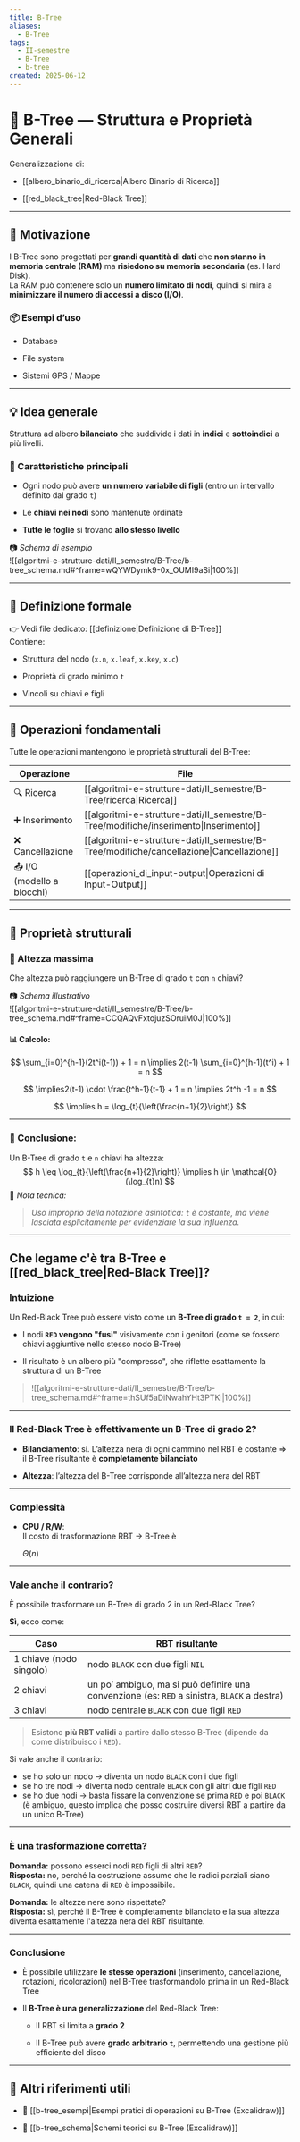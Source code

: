 ```yaml
---
title: B-Tree
aliases:
  - B-Tree
tags:
  - II-semestre
  - B-Tree
  - b-tree
created: 2025-06-12
---
```

# 🌳 B-Tree — Struttura e Proprietà Generali

Generalizzazione di:

- [[albero_binario_di_ricerca|Albero Binario di Ricerca]]
    
- [[red_black_tree|Red-Black Tree]]


---

## 🧠 Motivazione

I B-Tree sono progettati per **grandi quantità di dati** che **non stanno in memoria centrale (RAM)** ma **risiedono su memoria secondaria** (es. Hard Disk).  
La RAM può contenere solo un **numero limitato di nodi**, quindi si mira a **minimizzare il numero di accessi a disco (I/O)**.

### 📦 Esempi d’uso

- Database
    
- File system
    
- Sistemi GPS / Mappe

---
## 💡 Idea generale

Struttura ad albero **bilanciato** che suddivide i dati in **indici** e **sottoindici** a più livelli.

### 📏 Caratteristiche principali

- Ogni nodo può avere **un numero variabile di figli** (entro un intervallo definito dal grado `t`)
    
- Le **chiavi nei nodi** sono mantenute ordinate
    
- **Tutte le foglie** si trovano **allo stesso livello**
    

📷 _Schema di esempio_  
![[algoritmi-e-strutture-dati/II_semestre/B-Tree/b-tree_schema.md#^frame=wQYWDymk9-0x_OUMI9aSi|100%]]


---

## 🧮 Definizione formale

👉 Vedi file dedicato: [[definizione|Definizione di B-Tree]]  
Contiene:

- Struttura del nodo (`x.n`, `x.leaf`, `x.key`, `x.c`)
    
- Proprietà di grado minimo `t`
    
- Vincoli su chiavi e figli

---

## 🔢 Operazioni fondamentali

Tutte le operazioni mantengono le proprietà strutturali del B-Tree:

| Operazione                 | File                                                                                     |
| -------------------------- | ---------------------------------------------------------------------------------------- |
| 🔍 Ricerca                 | [[algoritmi-e-strutture-dati/II_semestre/B-Tree/ricerca\|Ricerca]]                       |
| ➕ Inserimento              | [[algoritmi-e-strutture-dati/II_semestre/B-Tree/modifiche/inserimento\|Inserimento]]     |
| ❌ Cancellazione            | [[algoritmi-e-strutture-dati/II_semestre/B-Tree/modifiche/cancellazione\|Cancellazione]] |
| 📤 I/O (modello a blocchi) | [[operazioni_di_input-output\|Operazioni di Input-Output]]                               |

---

## 📐 Proprietà strutturali

### 🔺 Altezza massima

Che altezza può raggiungere un B-Tree di grado `t` con `n` chiavi?

📷 _Schema illustrativo_  
![[algoritmi-e-strutture-dati/II_semestre/B-Tree/b-tree_schema.md#^frame=CCQAQvFxtojuzSOruiM0J|100%]]
#### 📊 Calcolo:
$$
\sum_{i=0}^{h-1}(2t^i(t-1)) + 1 = n \implies 2(t-1) \sum_{i=0}^{h-1}(t^i) + 1 = n 
$$

$$
\implies2(t-1) \cdot \frac{t^h-1}{t-1} + 1 = n \implies 2t^h -1 = n
$$

$$
\implies h = \log_{t}{\left(\frac{n+1}{2}\right)}
$$

---
### 🧾 Conclusione:

Un B-Tree di grado `t` e `n` chiavi ha altezza:
$$
h \leq \log_{t}{\left(\frac{n+1}{2}\right)} \implies h \in \mathcal{O}(\log_{t}n)
$$
📌 _Nota tecnica:_

> _Uso improprio della notazione asintotica: `t` è costante, ma viene lasciata esplicitamente per evidenziare la sua influenza._


---


## Che legame c'è tra B-Tree e [[red_black_tree|Red-Black Tree]]?

### Intuizione

Un Red-Black Tree può essere visto come un **B-Tree di grado `t = 2`**, in cui:

- I nodi **`RED` vengono "fusi"** visivamente con i genitori (come se fossero chiavi aggiuntive nello stesso nodo B-Tree)
    
- Il risultato è un albero più "compresso", che riflette esattamente la struttura di un B-Tree
    

> ![[algoritmi-e-strutture-dati/II_semestre/B-Tree/b-tree_schema.md#^frame=thSUf5aDiNwahYHt3PTKi|100%]]

---

### Il Red-Black Tree è effettivamente un B-Tree di grado 2?

- **Bilanciamento**: sì. L’altezza nera di ogni cammino nel RBT è costante ⇒ il B-Tree risultante è **completamente bilanciato**
    
- **Altezza**: l’altezza del B-Tree corrisponde all’altezza nera del RBT
    

---

### Complessità

- **CPU / R/W**:  
    Il costo di trasformazione RBT → B-Tree è
    
    $\Theta(n)$

---

### Vale anche il contrario?

È possibile trasformare un B-Tree di grado 2 in un Red-Black Tree?

**Sì**, ecco come:

|Caso|RBT risultante|
|---|---|
|1 chiave (nodo singolo)|nodo `BLACK` con due figli `NIL`|
|2 chiavi|un po’ ambiguo, ma si può definire una convenzione (es: `RED` a sinistra, `BLACK` a destra)|
|3 chiavi|nodo centrale `BLACK` con due figli `RED`|

> Esistono **più RBT validi** a partire dallo stesso B-Tree (dipende da come distribuisco i `RED`).

Si vale anche il contrario:
- se ho solo un nodo -> diventa un nodo `BLACK` con i due figli
- se ho tre nodi -> diventa nodo centrale `BLACK` con gli altri due figli `RED`
- se ho due nodi -> basta fissare la convenzione se prima `RED` e poi `BLACK` (è ambiguo, questo implica che posso costruire diversi RBT a partire da un unico B-Tree)


---

### È una trasformazione corretta?

**Domanda:** possono esserci nodi `RED` figli di altri `RED`?  
**Risposta:** no, perché la costruzione assume che le radici parziali siano `BLACK`, quindi una catena di `RED` è impossibile.

**Domanda:** le altezze nere sono rispettate?  
**Risposta:** sì, perché il B-Tree è completamente bilanciato e la sua altezza diventa esattamente l'altezza nera del RBT risultante.

---

### Conclusione

- È possibile utilizzare **le stesse operazioni** (inserimento, cancellazione, rotazioni, ricolorazioni) nel B-Tree trasformandolo prima in un Red-Black Tree
    
- Il **B-Tree è una generalizzazione** del Red-Black Tree:
    
    - Il RBT si limita a **grado 2**
        
    - Il B-Tree può avere **grado arbitrario `t`**, permettendo una gestione più efficiente del disco

---

## 🧭 Altri riferimenti utili

- 📘 [[b-tree_esempi|Esempi pratici di operazioni su B-Tree (Excalidraw)]]
    
- 📘 [[b-tree_schema|Schemi teorici su B-Tree (Excalidraw)]]

